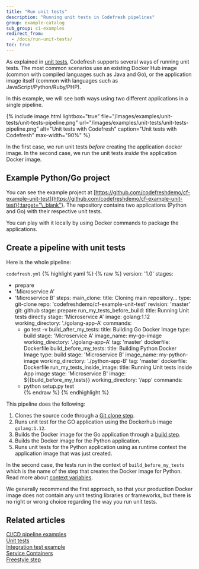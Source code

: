 ```yaml
---
title: "Run unit tests"
description: "Running unit tests in Codefresh pipelines"
group: example-catalog
sub_group: ci-examples
redirect_from:
  - /docs/run-unit-tests/
toc: true
---
```


As explained in [unit tests]({{site.baseurl}}/docs/testing/unit-tests/), Codefresh supports several ways of running unit tests. The most common scenarios use an existing Docker Hub image (common with compiled languages such as Java and Go), or the application image itself (common with languages such as JavaScript/Python/Ruby/PHP).

In this example, we will see both ways using two different applications in a single pipeline.

{% include image.html 
lightbox="true" 
file="/images/examples/unit-tests/unit-tests-pipeline.png"
url="/images/examples/unit-tests/unit-tests-pipeline.png"
alt="Unit tests with Codefresh"
caption="Unit tests with Codefresh"
max-width="90%"
%}

In the first case, we run unit tests *before* creating the application docker image. In the second case, we run the unit tests
*inside* the application Docker image.

## Example Python/Go project

You can see the example project at [https://github.com/codefreshdemo/cf-example-unit-test](https://github.com/codefreshdemo/cf-example-unit-test){:target="\_blank"}. The repository contains two applications (Python and Go) with their respective unit tests.

You can play with it locally by using Docker commands to package the applications.

## Create a pipeline with unit tests

Here is the whole pipeline:

 `codefresh.yml`
{% highlight yaml %}
{% raw %}
version: '1.0'
stages:
  - prepare
  - 'Microservice A'
  - 'Microservice B'
steps:
  main_clone:
    title: Cloning main repository...
    type: git-clone
    repo: 'codefreshdemo/cf-example-unit-test'
    revision: 'master'
    git: github
    stage: prepare
  run_my_tests_before_build:
    title: Running Unit tests directly
    stage: 'Microservice A'
    image: golang:1.12
    working_directory: './golang-app-A'
    commands:
      - go test -v
  build_after_my_tests:
    title: Building Go Docker Image
    type: build
    stage: 'Microservice A'
    image_name: my-go-image
    working_directory: './golang-app-A'
    tag: 'master'
    dockerfile: Dockerfile
  build_before_my_tests:
    title: Building Python Docker Image
    type: build
    stage: 'Microservice B'
    image_name: my-python-image
    working_directory: './python-app-B'
    tag: 'master'
    dockerfile: Dockerfile
  run_my_tests_inside_image:
    title: Running Unit tests inside App image
    stage: 'Microservice B'
    image: ${{build_before_my_tests}}
    working_directory: '/app'
    commands:
      - python setup.py test   
{% endraw %}
{% endhighlight %}

This pipeline does the following:

1. Clones the source code through a [Git clone step]({{site.baseurl}}/docs/pipelines/steps/git-clone/).
1. Runs unit test for the GO application using the Dockerhub image `golang:1.12`.
1. Builds the Docker image for the Go application through a [build step]({{site.baseurl}}/docs/pipelines/steps/build/). 
1. Builds the Docker image for the Python application.
1. Runs unit tests for the Python application using as runtime context the application image that was just created.


In the second case, the tests run in the context of `build_before_my_tests` which is the name of the step that creates the Docker image for Python. Read more about [context variables]({{site.baseurl}}/docs/pipelines/variables/#context-related-variables).

We generally recommend the first approach, so that your production Docker image does not contain any unit testing libraries or frameworks, but there is no right or wrong choice regarding the way you run unit tests. 

## Related articles
[CI/CD pipeline examples]({{site.baseurl}}/docs/example-catalog/examples/#ci-examples)  
[Unit tests]({{site.baseurl}}/docs/testing/unit-tests/)  
[Integration test example]({{site.baseurl}}/docs/example-catalog/ci-examples/run-integration-tests/)  
[Service Containers]({{site.baseurl}}/docs/pipelines/service-containers/)  
[Freestyle step]({{site.baseurl}}/docs/pipelines/steps/)  


